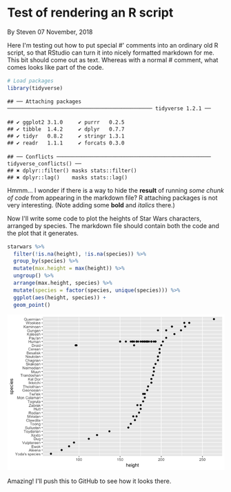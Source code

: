 Test of rendering an R script
================
By Steven
07 November, 2018

Here I'm testing out how to put special \#' comments into an ordinary old R script, so that RStudio can turn it into nicely formatted markdown for me. This bit should come out as text. Whereas with a normal \# comment, what comes looks like part of the code.

``` r
# Load packages
library(tidyverse)
```

    ## ── Attaching packages ─────────────────────────────────────────────── tidyverse 1.2.1 ──

    ## ✔ ggplot2 3.1.0     ✔ purrr   0.2.5
    ## ✔ tibble  1.4.2     ✔ dplyr   0.7.7
    ## ✔ tidyr   0.8.2     ✔ stringr 1.3.1
    ## ✔ readr   1.1.1     ✔ forcats 0.3.0

    ## ── Conflicts ────────────────────────────────────────────────── tidyverse_conflicts() ──
    ## ✖ dplyr::filter() masks stats::filter()
    ## ✖ dplyr::lag()    masks stats::lag()

Hmmm... I wonder if there is a way to hide the **result** of running *some chunk of code* from appearing in the markdown file? R attaching packages is not very interesting. (Note adding some **bold** and *italics* there.)

Now I'll write some code to plot the heights of Star Wars characters, arranged by species. The markdown file should contain both the code and the plot that it generates.

``` r
starwars %>%
  filter(!is.na(height), !is.na(species)) %>%
  group_by(species) %>%
  mutate(max.height = max(height)) %>%
  ungroup() %>%
  arrange(max.height, species) %>%
  mutate(species = factor(species, unique(species))) %>%
  ggplot(aes(height, species)) +
  geom_point()
```

![](starwars_files/figure-markdown_github/unnamed-chunk-2-1.png)

Amazing! I'll push this to GitHub to see how it looks there.
